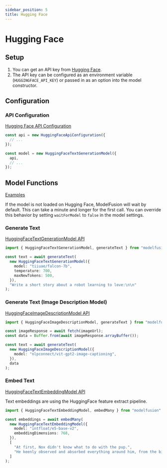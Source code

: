 ```yaml
---
sidebar_position: 5
title: Hugging Face
---
```


# Hugging Face

## Setup

1. You can get an API key from [Hugging Face](https://huggingface.co/).
1. The API key can be configured as an environment variable (`HUGGINGFACE_API_KEY`) or passed in as an option into the model constructor.

## Configuration

### API Configuration

[Hugging Face API Configuration](/api/classes/HuggingFaceApiConfiguration)

```ts
const api = new HuggingFaceApiConfiguration({
  // ...
});

const model = new HuggingFaceTextGenerationModel({
  api,
  // ...
});
```

## Model Functions

[Examples](https://github.com/lgrammel/modelfusion/tree/main/examples/basic/src/model-provider/huggingface)

If the model is not loaded on Hugging Face, ModelFusion will wait by default.
This can take a minute and longer for the first call.
You can override this behavior by setting `waitForModel` to `false` in the model settings.

### Generate Text

[HuggingFaceTextGenerationModel API](/api/classes/HuggingFaceTextGenerationModel)

```ts
import { HuggingFaceTextGenerationModel, generateText } from "modelfusion";

const text = await generateText(
  new HuggingFaceTextGenerationModel({
    model: "tiiuae/falcon-7b",
    temperature: 700,
    maxNewTokens: 500,
  }),
  "Write a short story about a robot learning to love:\n\n"
);
```

### Generate Text (Image Description Model)

[HuggingFaceImageDescriptionModel API](/api/classes/HuggingFaceImageDescriptionModel)

```ts
import { HuggingFaceImageDescriptionModel, generateText } from "modelfusion";

const imageResponse = await fetch(imageUrl);
const data = Buffer.from(await imageResponse.arrayBuffer());

const text = await generateText(
  new HuggingFaceImageDescriptionModel({
    model: "nlpconnect/vit-gpt2-image-captioning",
  }),
  data
);
```

### Embed Text

[HuggingFaceTextEmbeddingModel API](/api/classes/HuggingFaceTextEmbeddingModel)

Text embeddings are using the HuggingFace feature extract pipeline.

```ts
import { HuggingFaceTextEmbeddingModel, embedMany } from "modelfusion";

const embeddings = await embedMany(
  new HuggingFaceTextEmbeddingModel({
    model: "intfloat/e5-base-v2",
    embeddingDimensions: 768,
  }),
  [
    "At first, Nox didn't know what to do with the pup.",
    "He keenly observed and absorbed everything around him, from the birds in the sky to the trees in the forest.",
  ]
);
```

